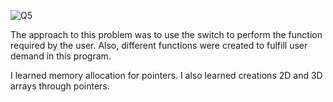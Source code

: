 ![Q5](https://github.com/user-attachments/assets/7f75a1b9-ff4a-42e1-962e-bbc385989d95)

The approach to this problem was to use the switch to perform the function required by the user. Also, different functions were created to fulfill user demand in this program.

I learned memory allocation for pointers. I also learned creations 2D and 3D arrays through pointers.
